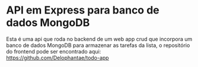# API em Express para banco de dados MongoDB

Esta é uma api que roda no backend de um web app crud que incorpora um banco de dados MongoDB para armazenar as tarefas da lista, o repositório do frontend pode ser encontrado aqui: https://github.com/Delophantae/todo-app 
